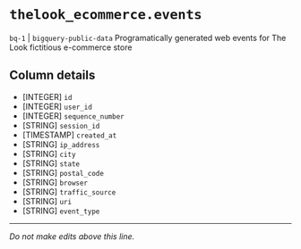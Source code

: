 # `thelook_ecommerce.events`
`bq-1` | `bigquery-public-data`
Programatically generated web events for The Look fictitious e-commerce store

## Column details
* [INTEGER]   `id`
* [INTEGER]   `user_id`
* [INTEGER]   `sequence_number`
* [STRING]    `session_id`
* [TIMESTAMP] `created_at`
* [STRING]    `ip_address`
* [STRING]    `city`
* [STRING]    `state`
* [STRING]    `postal_code`
* [STRING]    `browser`
* [STRING]    `traffic_source`
* [STRING]    `uri`
* [STRING]    `event_type`

-------------------------------------------------------------------------------
*Do not make edits above this line.*
